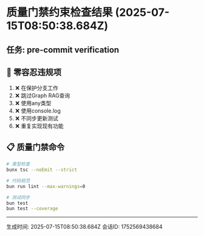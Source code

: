 # 质量门禁约束检查结果 (2025-07-15T08:50:38.684Z)

## 任务: pre-commit verification

## 🚨 零容忍违规项
1. ❌ 在保护分支工作
2. ❌ 跳过Graph RAG查询  
3. ❌ 使用any类型
4. ❌ 使用console.log
5. ❌ 不同步更新测试
6. ❌ 重复实现现有功能

## 📋 质量门禁命令
```bash
# 类型检查
bunx tsc --noEmit --strict

# 代码规范
bun run lint --max-warnings=0

# 测试同步
bun test
bun test --coverage
```

---
生成时间: 2025-07-15T08:50:38.684Z
会话ID: 1752569438684